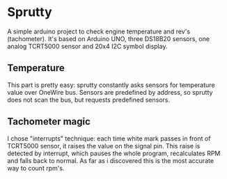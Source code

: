 # Sprutty
A simple arduino project to check engine temperature and rev's (tachometer). It's based on Arduino UNO, three DS18B20 sensors, one analog TCRT5000 sensor and 20x4 I2C symbol display.

## Temperature
This part is pretty easy: sprutty constantly asks sensors for temperature value over OneWire bus. Sensors are predefined by address, so sprutty does not scan the bus, but requests predefined sensors.

## Tachometer magic
I chose "interrupts" technique: each time white mark passes in front of TCRT5000 sensor, it raises the value on the signal pin. This raise is detected by interrupt, which pauses the whole program, recalculates RPM and falls back to normal. As far as i discovered this is the most accurate way to count rpm's.
